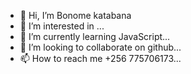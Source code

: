 - 👋 Hi, I’m Bonome katabana
- 👀 I’m interested in ...
- 🌱 I’m currently learning JavaScript...
- 💞️ I’m looking to collaborate on github...
- 📫 How to reach me +256 775706173...

<!---
Bonome Katabanais a ✨ special ✨ repository because its `README.md` (this file) appears on your GitHub profile.
You can click the Preview link to take a look at your changes.
--->
